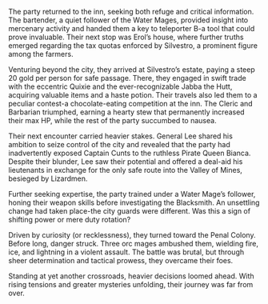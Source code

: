 <p>The party returned to the inn, seeking both refuge and critical information. The bartender, a quiet follower of the Water Mages, provided insight into mercenary activity and handed them a key to teleporter B-a tool that could prove invaluable. Their next stop was Erol’s house, where further truths emerged regarding the tax quotas enforced by Silvestro, a prominent figure among the farmers.</p>

<p>Venturing beyond the city, they arrived at Silvestro’s estate, paying a steep 20 gold per person for safe passage. There, they engaged in swift trade with the eccentric Quixie and the ever-recognizable Jabba the Hutt, acquiring valuable items and a haste potion. Their travels also led them to a peculiar contest-a chocolate-eating competition at the inn. The Cleric and Barbarian triumphed, earning a hearty stew that permanently increased their max HP, while the rest of the party succumbed to nausea.</p>

<p>Their next encounter carried heavier stakes. General Lee shared his ambition to seize control of the city and revealed that the party had inadvertently exposed Captain Cunts to the ruthless Pirate Queen Bianca. Despite their blunder, Lee saw their potential and offered a deal-aid his lieutenants in exchange for the only safe route into the Valley of Mines, besieged by Lizardmen.</p>

<p>Further seeking expertise, the party trained under a Water Mage’s follower, honing their weapon skills before investigating the Blacksmith. An unsettling change had taken place-the city guards were different. Was this a sign of shifting power or mere duty rotation?</p>

<p>Driven by curiosity (or recklessness), they turned toward the Penal Colony. Before long, danger struck. Three orc mages ambushed them, wielding fire, ice, and lightning in a violent assault. The battle was brutal, but through sheer determination and tactical prowess, they overcame their foes.</p>

<p>Standing at yet another crossroads, heavier decisions loomed ahead. With rising tensions and greater mysteries unfolding, their journey was far from over.</p>

